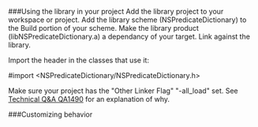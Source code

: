 
###Using the library in your project
Add the library project to your workspace or project.
Add the library scheme (NSPredicateDictionary) to the Build portion of your scheme.
Make the library product (libNSPredicateDictionary.a) a dependancy of your target.
Link against the library.

Import the header in the classes that use it:

#import <NSPredicateDictionary/NSPredicateDictionary.h>

Make sure your project has the "Other Linker Flag" "-all_load" set.
See [Technical Q&A QA1490](https://developer.apple.com/library/ios/qa/qa1490/_index.html) for an explanation of why.


###Customizing behavior
